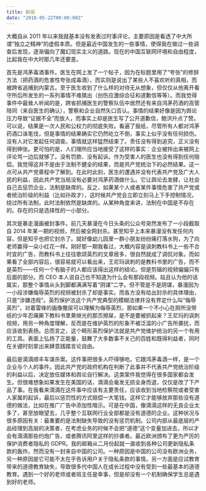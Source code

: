 ```yaml
---
title: 新闻
date: "2018-05-22T00:00:00Z"
---
```


大概自从 2011 年以来我就基本没有发表过时事评论，主要原因是看透了中大所谓“独立之精神”的虚假本质。但是最近中国发生的一些事情，使得我在做过一些调查后发现，逐渐偏向了魔幻现实主义的道路。现在的中国互联网环境和自由程度，比起我在中大时那几年还要差。

首先是鸿茅毒酒事件。医生在网上发了一个帖子，因为在标题里用了“夸张”的修辞方法（把药酒的危害性夸张成毒酒），而实则是说出了某些人不喜欢听的真相，而被跨省追捕到内蒙古。至于医生收到了什么样的对待无从想象，但仅仅从他离开看守所后所发生的一系列事情不难猜出（创伤应激综合征和道歉信等等）。而我觉得事件中最耸人听闻的是，跨省抓捕医生的警察队伍中居然还有来自鸿茅药酒的高管陪同（来自医生的确认），警察和企业自然矢口否认。事情的结果好像是因为舆论压力导致“证据不全”而放人，而事实上却是医生写了公开道歉信，鲍洪升点了赞。可以说，结果是一次人民和公权力的彻底失败。看遍了报纸，尽管所有人都对鸿茅药酒口诛笔伐，但是事情的结果确实它仍然屹立不倒，事实上似乎没有任何损伤。没有人对它发起任何调查。事情就这样猛然结束了。责任没有得到追究，正义没有得到伸张。更可怕的是，人们理所应当地接受了这样的事实：企业被拎出来被网上评论骂一边后就够了。没有罚款、没有起诉。作为受害人的医生也没有得到任何赔偿。我觉得这并不是由于法制不健全的结果，而是共产党统治下的必然结果。这一点可从共产党章程中了解到。在此时此刻，医生的遭遇并没有代表共产党及广大人民的利益，因此共产党当局没有必要对鸿茅药酒做什么。它让舆论去发酵，让社会自己去惩罚企业，法制是缺席的。反之，如果某个人或者某件事情危害了共产党或者统治阶级的利益（比如孙政才），这时候共产党会立即立刻马上下手控制情况，绕过所有法制，此时法制依然是缺席的。从某种角度来讲，法制在中国是不存在的。存在的只是选择性的一小部分。

其次是暴走漫画被封事件。前几天暴漫在今日头条的公众号突然发布了一小段截取自 2014 年某一期的视频，然后被全网封杀。甚至知乎上本来暴漫没有发任何内容，但是知乎也把它封杀了。就好像幼儿园里一群小朋友纷纷痛打落水狗，为了向老师赢得一朵小红花一样。刚好那一期我看过，大概内容是讽刺教科书上一些不合时宜的广告，而教科书上往往歌颂英烈的文章居多，很自然就成了调侃对象。而如果看了全部内容后，很容易就可以看出来，王尼玛讽刺的是教科书里的广告，而不是英烈——任何一个有脑子的人都应该得出这样的结论。但是剪辑的视频偏偏只有后面的部分。而 CEO 本人说自己也不知道为什么会有那段视频。姑且认为他的话属实，那整个事情从头到脚都满满写着“阴谋”二字。但不管是不是阴谋，暴漫因为一小段涉嫌侮辱英烈的视频被封杀了却是事实。而各方没有给出封杀的具体理由，只是“涉嫌违规”。英烈保护法这个共产党典型的模糊法律并没有界定什么叫“侮辱英烈”，对着雷锋的画像撒尿可以理解为侮辱英烈，那如果一个不小心在厕所没带纸的少年忍痛撕下教科书里黄继光的那页擦屎，是不是要被抓起来？王尼玛的讽刺视频，用另一种角度理解，反而是在维护英烈的形象不被泛滥的小广告所袭扰，而应该收到表扬。总而言之，这个畸形英烈保护法就是共产党维护统治的另一个有用的工具。表面上弘扬了正能量，鼓舞了大多数事不关己的百姓和既得利益者，同时在关键时刻拿出来肆意践踏言论自由。

最后是滴滴顺丰车谋杀案。这件事把很多人吓得够呛。它跟鸿茅毒酒一样，是一个企业与个人的事件。因此共产党的政府机构在判断了此事并不代表共产党统治阶级的利益以后，决定放任媒体和舆论自行解决。这类案件我觉得在很多国家都会发生。但很难想象如果发生在美国的话，滴滴会毫发无损全身而退，仅仅是改了下产品了事。在我看来滴滴在这件事中应该有主要责任，应该收到当地检察院或者受害人家属的起诉，最后以惩罚性的方式赔偿一大笔钱。这样它才能够放弃那些没有道德的做法，比如在推广广告中添加性暗示。可是在中国，像滴滴这样的无良企业太多了，甚至放眼望去，几乎整个互联网行业全部都是没有道德的企业。这种状况与很多原因有关：最重要的是法制缺失导致的没有惩罚机制。公司内部从最底层的产品经理到高层的决策者，在考虑业务的时候不会把“道德”这个变量加进去，所以才会有滴滴那些约炮广告，或者腾讯阿里这样的抄袭者。最近欧洲颁布了更为严厉的保护消费者隐私的 GDPR。我的邮箱从二月份起就一直收到各种公司更新隐私条款的轰炸。然而没有一封来自中国的公司。一种原因是中国的公司没有欧洲业务，另一种原因是它可能不太在乎告诉用户关于隐私条款的事情。另一方面是应试教育带来的道德教育缺失，导致很多代中国人在成长过程中没有受到一些最基本的道德教育。遇到一个好的老师或者班主任是幸事，但是却没有一个机制确保学生总是遇到好的老师。
